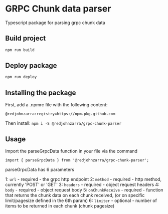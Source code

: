 # GRPC Chunk data parser

Typescript package for parsing grpc chunk data

## Build project

```sh
npm run build
```

## Deploy package

```sh
npm run deploy
```

## Installing the package
First, add a .npmrc file with the following content:
```
@redjohnzarra:registry=https://npm.pkg.github.com
```

Then install:
`npm i -S @redjohnzarra/grpc-chunk-parser`

## Usage
Import the parseGrpcData function in your file via the command
```
import { parseGrpcData } from '@redjohnzarra/grpc-chunk-parser';
```

parseGrpcData has 6 parameters

1: `url` - required - the grpc http endpoint
2: `method` - required - http method, currently 'POST' or 'GET'
3: `headers` - required - object request headers
4: `body` - required - object request body
5: `onChunkReceive` - required - function that returns the chunk data on each chunk received, (or on specific limit/pagesize defined in the 6th param)
6: `limiter` - optional - number of items to be returned in each chunk (chunk pagesize)
